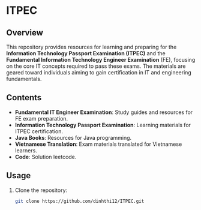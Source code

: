 
# ITPEC

## Overview
This repository provides resources for learning and preparing for the **Information Technology Passport Examination (ITPEC)** and the **Fundamental Information Technology Engineer Examination** (FE), focusing on the core IT concepts required to pass these exams. The materials are geared toward individuals aiming to gain certification in IT and engineering fundamentals.

## Contents
- **Fundamental IT Engineer Examination**: Study guides and resources for FE exam preparation.
- **Information Technology Passport Examination**: Learning materials for ITPEC certification.
- **Java Books**: Resources for Java programming.
- **Vietnamese Translation**: Exam materials translated for Vietnamese learners.
- **Code**: Solution leetcode.

## Usage
1. Clone the repository:
   ```bash
   git clone https://github.com/dinhthi12/ITPEC.git

